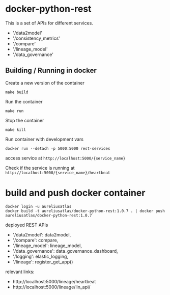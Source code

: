 # docker-python-rest

This is a set of APIs for different services.
- '/data2model'
- '/consistency_metrics'
- '/compare'
- '/lineage_model'
- '/data_governance'


## Building / Running in docker
Create a new version of the container
```
make build
```

Run the container
```
make run
```

Stop the container
```
make kill
```

Run container with development vars
```
docker run --detach -p 5000:5000 rest-services
```

access service at ``http://localhost:5000/{service_name}``

Check if the service is running at ``http://localhost:5000/{service_name}/heartbeat``

# build and push docker container
```
docker login -u aureliusatlas
docker build -t aureliusatlas/docker-python-rest:1.0.7 . | docker push aureliusatlas/docker-python-rest:1.0.7
```

deployed REST APIs
 - '/data2model': data2model,
 - '/compare': compare,
 - '/lineage_model': lineage_model,
 - '/data_governance': data_governance_dashboard,
 - '/logging': elastic_logging,
 - '/lineage': register_get_app()

relevant links:
 - http://localhost:5000/lineage/heartbeat
 - http://localhost:5000/lineage/lin_api/